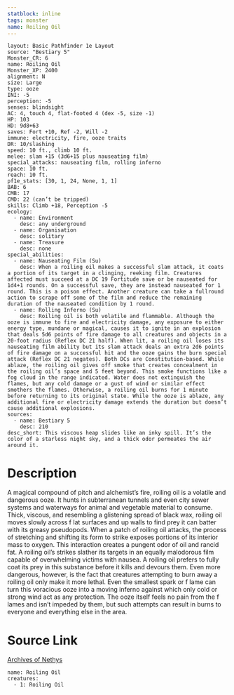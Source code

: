 ```yaml
---
statblock: inline
tags: monster
name: Roiling Oil
---
```

```statblock
layout: Basic Pathfinder 1e Layout
source: "Bestiary 5"
Monster_CR: 6
name: Roiling Oil
Monster_XP: 2400
alignment: N
size: Large
type: ooze
INI: -5
perception: -5
senses: blindsight
AC: 4, touch 4, flat-footed 4 (dex -5, size -1)
HP: 103
HD: 9d8+63
saves: Fort +10, Ref -2, Will -2
immune: electricity, fire, ooze traits
DR: 10/slashing
speed: 10 ft., climb 10 ft.
melee: slam +15 (3d6+15 plus nauseating film)
special_attacks: nauseating film, rolling inferno
space: 10 ft.
reach: 10 ft.
pf1e_stats: [30, 1, 24, None, 1, 1]
BAB: 6
CMB: 17
CMD: 22 (can’t be tripped)
skills: Climb +18, Perception -5
ecology:
  - name: Environment
    desc: any underground
  - name: Organisation
    desc: solitary
  - name: Treasure
    desc: none
special_abilities:
  - name: Nauseating Film (Su)
    desc: When a roiling oil makes a successful slam attack, it coats a portion of its target in a clinging, reeking film. Creatures affected must succeed at a DC 19 Fortitude save or be nauseated for 1d4+1 rounds. On a successful save, they are instead nauseated for 1 round. This is a poison effect. Another creature can take a fullround action to scrape off some of the film and reduce the remaining duration of the nauseated condition by 1 round.
  - name: Rolling Inferno (Su)
    desc: Roiling oil is both volatile and flammable. Although the ooze is immune to fire and electricity damage, any exposure to either energy type, mundane or magical, causes it to ignite in an explosion that deals 5d6 points of fire damage to all creatures and objects in a 20-foot radius (Reflex DC 21 half). When lit, a roiling oil loses its nauseating film ability but its slam attack deals an extra 2d6 points of fire damage on a successful hit and the ooze gains the burn special attack (Reflex DC 21 negates). Both DCs are Constitution-based. While ablaze, the roiling oil gives off smoke that creates concealment in the roiling oil’s space and 5 feet beyond. This smoke functions like a fog cloud in the range indicated. Water does not extinguish the flames, but any cold damage or a gust of wind or similar effect smothers the flames. Otherwise, a roiling oil burns for 1 minute before returning to its original state. While the ooze is ablaze, any additional fire or electricity damage extends the duration but doesn’t cause additional explosions.
sources:
  - name: Bestiary 5
    desc: 210
desc_short: This viscous heap slides like an inky spill. It’s the color of a starless night sky, and a thick odor permeates the air around it.
```
# Description
A magical compound of pitch and alchemist’s fire, roiling oil is a volatile and dangerous ooze. It hunts in subterranean tunnels and even city sewer systems and waterways for animal and vegetable material to consume. Thick, viscous, and resembling a glistening spread of black wax, roiling oil moves slowly across f lat surfaces and up walls to find prey it can batter with its greasy pseudopods. When a patch of roiling oil attacks, the process of stretching and shifting its form to strike exposes portions of its interior mass to oxygen. This interaction creates a pungent odor of oil and rancid fat. A roiling oil’s strikes slather its targets in an equally malodorous film capable of overwhelming victims with nausea. A roiling oil prefers to fully coat its prey in this substance before it kills and devours them. Even more dangerous, however, is the fact that creatures attempting to burn away a roiling oil only make it more lethal. Even the smallest spark or f lame can turn this voracious ooze into a moving inferno against which only cold or strong wind act as any protection. The ooze itself feels no pain from the f lames and isn’t impeded by them, but such attempts can result in burns to everyone and everything else in the area.
# Source Link
[Archives of Nethys](https://aonprd.com/MonsterDisplay.aspx?ItemName=Roiling%20Oil)
```encounter-table
name: Roiling Oil
creatures:
  - 1: Roiling Oil
```
